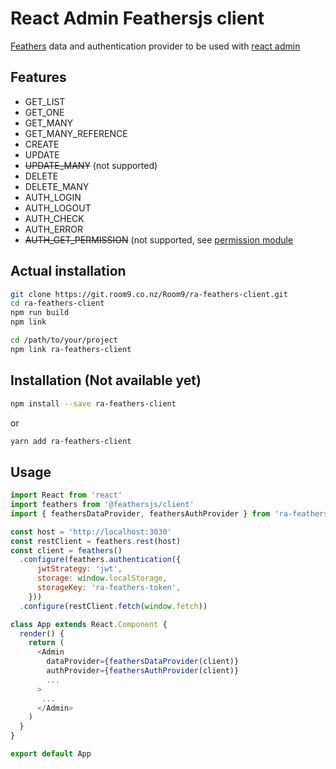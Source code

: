 # React Admin Feathersjs client

[Feathers](https://feathersjs.com/) data and authentication provider to be used with [react admin](https://github.com/marmelab/react-admin)

## Features

- GET_LIST
- GET_ONE
- GET_MANY
- GET_MANY_REFERENCE
- CREATE
- UPDATE
- ~~UPDATE_MANY~~ (not supported)
- DELETE
- DELETE_MANY
- AUTH_LOGIN
- AUTH_LOGOUT
- AUTH_CHECK
- AUTH_ERROR
- ~~AUTH_GET_PERMISSION~~ (not supported, see [permission module](https://github.com/marmelab/aor-permissions)

## Actual installation
```bash
git clone https://git.room9.co.nz/Room9/ra-feathers-client.git
cd ra-feathers-client
npm run build
npm link

cd /path/to/your/project
npm link ra-feathers-client
```

## Installation (Not available yet)
```bash
npm install --save ra-feathers-client
```
or
```bash
yarn add ra-feathers-client
```

## Usage
```javascript
import React from 'react'
import feathers from '@feathersjs/client'
import { feathersDataProvider, feathersAuthProvider } from 'ra-feathers-client'

const host = 'http://localhost:3030'
const restClient = feathers.rest(host)
const client = feathers()
  .configure(feathers.authentication({
      jwtStrategy: 'jwt',
      storage: window.localStorage,
      storageKey: 'ra-feathers-token',
    }))
  .configure(restClient.fetch(window.fetch))

class App extends React.Component {
  render() {
    return (
      <Admin 
        dataProvider={feathersDataProvider(client)}
        authProvider={feathersAuthProvider(client)}
        ...
      >
       ...
      </Admin>
    )
  }
}

export default App
  
```
